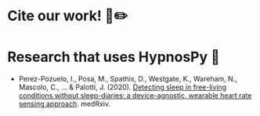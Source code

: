 # Cite our work! 📝✏️

# Research that uses HypnosPy 🚀 

* Perez-Pozuelo, I., Posa, M., Spathis, D., Westgate, K., Wareham, N., Mascolo, C., ... & Palotti, J. (2020). [Detecting sleep in free-living conditions without sleep-diaries: a device-agnostic, wearable heart rate sensing approach](https://www.medrxiv.org/content/10.1101/2020.09.05.20188367v1). medRxiv.
